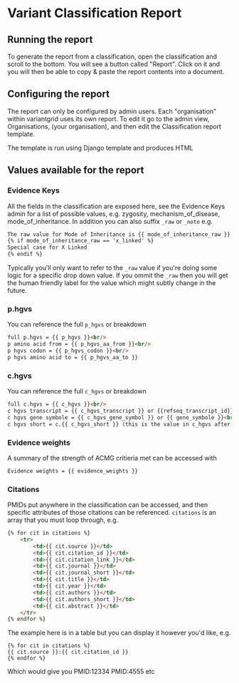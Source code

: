 # Variant Classification Report

## Running the report

To generate the report from a classification, open the classification and scroll to the bottom. You will see a button called "Report". Click on it and you will then be able to copy & paste the report contents into a document.

## Configuring the report

The report can only be configured by admin users. Each "organisation" within variantgrid uses its own report. To edit it go to the admin view, Organisations, (your organisation), and then edit the Classification report template.

The template is run using Django template and produces HTML

## Values available for the report

### Evidence Keys

All the fields in the classification are exposed here, see the Evidence Keys admin for a list of possible values, e.g. zygosity, mechanism_of_disease, mode_of_inheritance.
In addition you can also suffix `_raw` or `_note` e.g.
``` html
The raw value for Mode of Inheritance is {{ mode_of_inheritance_raw }} and the note for it is {{ mode_of_inheritance_note }}
{% if mode_of_inheritance_raw == 'x_linked' %}
Special case for X Linked
{% endif %}
```
Typically you'll only want to refer to the `_raw` value if you're doing some logic for a specific drop down value. If you ommit the `_raw` then you will get the human friendly label for the value which might subtly change in the future.


### p.hgvs

You can reference the full `p_hgvs` or breakdown
``` html
full p.hgvs = {{ p_hgvs }}<br/>
p amino acid from = {{ p_hgvs_aa_from }}<br/>
p hgvs codon = {{ p_hgvs_codon }}<br/>
p hgvs amino acid to = {{ p_hgvs_aa_to }}
```

### c.hgvs

You can reference the full `c_hgvs` or breakdown
``` html
full c.hgvs = {{ c_hgvs }}<br/>
c hgvs transcript = {{ c_hgvs_transcript }} or {{refseq_transcript_id}}<br/>
c hgvs gene symbole = {{ c_hgvs_gene_symbol }} or {{ gene_symbole }}<br/>
c hgvs short = c.{{ c_hgvs_short }} (this is the value in c_hgvs after "c.")
```

### Evidence weights

A summary of the strength of ACMG critieria met can be accessed with
``` html
Evidence weights = {{ evidence_weights }}
```

### Citations

PMIDs put anywhere in the classification can be accessed, and then specific attributes of those citations can be referenced. `citations` is an array that you must loop through, e.g.
``` html
{% for cit in citations %}
	<tr>
		<td>{{ cit.source }}</td>
		<td>{{ cit.citation_id }}</td>
		<td>{{ cit.citation_link }}</td>
		<td>{{ cit.journal }}</td>
		<td>{{ cit.journal_short }}</td>
		<td>{{ cit.title }}</td>
		<td>{{ cit.year }}</td>
		<td>{{ cit.authors }}</td>
		<td>{{ cit.authors_short }}</td>
		<td>{{ cit.abstract }}</td>
	</tr>
{% endfor %}
```
The example here is in a table but you can display it however you'd like, e.g.
```
{% for cit in citations %}
{{ cit.source }}:{{ cit.citation_id }}
{% endfor %}
```
Which would give you PMID:12334 PMID:4555 etc